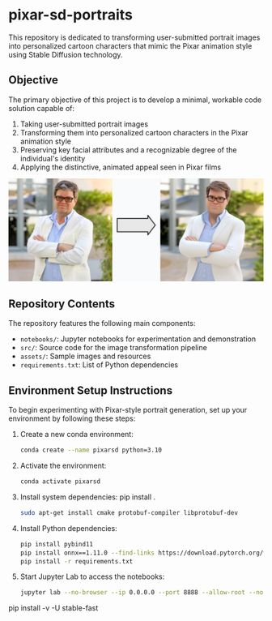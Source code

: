 # pixar-sd-portraits

This repository is dedicated to transforming user-submitted portrait images into personalized cartoon characters that mimic the Pixar animation style using Stable Diffusion technology.

## Objective

The primary objective of this project is to develop a minimal, workable code solution capable of:
1. Taking user-submitted portrait images
2. Transforming them into personalized cartoon characters in the Pixar animation style
3. Preserving key facial attributes and a recognizable degree of the individual's identity
4. Applying the distinctive, animated appeal seen in Pixar films

![Example Image](assets/result.jpg)

## Repository Contents

The repository features the following main components:
- `notebooks/`: Jupyter notebooks for experimentation and demonstration
- `src/`: Source code for the image transformation pipeline
- `assets/`: Sample images and resources
- `requirements.txt`: List of Python dependencies

## Environment Setup Instructions

To begin experimenting with Pixar-style portrait generation, set up your environment by following these steps:

1. Create a new conda environment:
   ```bash
   conda create --name pixarsd python=3.10
   ```

2. Activate the environment:
   ```bash
   conda activate pixarsd
   ```

3. Install system dependencies:
   pip install .


   ```bash
   sudo apt-get install cmake protobuf-compiler libprotobuf-dev
   ```

4. Install Python dependencies:
   ```bash
   pip install pybind11
   pip install onnx==1.11.0 --find-links https://download.pytorch.org/whl/onnx_stable.html
   pip install -r requirements.txt
   ```

5. Start Jupyter Lab to access the notebooks:
   ```bash
   jupyter lab --no-browser --ip 0.0.0.0 --port 8888 --allow-root --notebook-dir=.
   ```

pip install -v -U stable-fast
<!-- pip install -v -U git+https://github.com/chengzeyi/stable-fast.git@main#egg=stable-fast -->